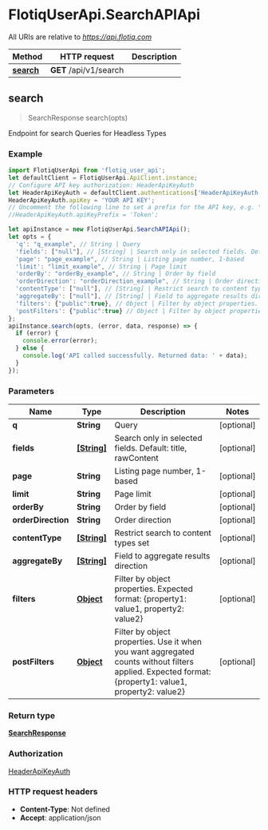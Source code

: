 # FlotiqUserApi.SearchAPIApi

All URIs are relative to *https://api.flotiq.com*

Method | HTTP request | Description
------------- | ------------- | -------------
[**search**](SearchAPIApi.md#search) | **GET** /api/v1/search | 



## search

> SearchResponse search(opts)



Endpoint for search Queries for Headless Types

### Example

```javascript
import FlotiqUserApi from 'flotiq_user_api';
let defaultClient = FlotiqUserApi.ApiClient.instance;
// Configure API key authorization: HeaderApiKeyAuth
let HeaderApiKeyAuth = defaultClient.authentications['HeaderApiKeyAuth'];
HeaderApiKeyAuth.apiKey = 'YOUR API KEY';
// Uncomment the following line to set a prefix for the API key, e.g. "Token" (defaults to null)
//HeaderApiKeyAuth.apiKeyPrefix = 'Token';

let apiInstance = new FlotiqUserApi.SearchAPIApi();
let opts = {
  'q': "q_example", // String | Query
  'fields': ["null"], // [String] | Search only in selected fields. Default: title, rawContent
  'page': "page_example", // String | Listing page number, 1-based
  'limit': "limit_example", // String | Page limit
  'orderBy': "orderBy_example", // String | Order by field
  'orderDirection': "orderDirection_example", // String | Order direction
  'contentType': ["null"], // [String] | Restrict search to content types set
  'aggregateBy': ["null"], // [String] | Field to aggregate results direction
  'filters': {"public":true}, // Object | Filter by object properties. Expected format: {property1: value1, property2: value2}
  'postFilters': {"public":true} // Object | Filter by object properties. Use it when you want aggregated counts without filters applied. Expected format: {property1: value1, property2: value2}
};
apiInstance.search(opts, (error, data, response) => {
  if (error) {
    console.error(error);
  } else {
    console.log('API called successfully. Returned data: ' + data);
  }
});
```

### Parameters


Name | Type | Description  | Notes
------------- | ------------- | ------------- | -------------
 **q** | **String**| Query | [optional] 
 **fields** | [**[String]**](String.md)| Search only in selected fields. Default: title, rawContent | [optional] 
 **page** | **String**| Listing page number, 1-based | [optional] 
 **limit** | **String**| Page limit | [optional] 
 **orderBy** | **String**| Order by field | [optional] 
 **orderDirection** | **String**| Order direction | [optional] 
 **contentType** | [**[String]**](String.md)| Restrict search to content types set | [optional] 
 **aggregateBy** | [**[String]**](String.md)| Field to aggregate results direction | [optional] 
 **filters** | [**Object**](.md)| Filter by object properties. Expected format: {property1: value1, property2: value2} | [optional] 
 **postFilters** | [**Object**](.md)| Filter by object properties. Use it when you want aggregated counts without filters applied. Expected format: {property1: value1, property2: value2} | [optional] 

### Return type

[**SearchResponse**](SearchResponse.md)

### Authorization

[HeaderApiKeyAuth](../README.md#HeaderApiKeyAuth)

### HTTP request headers

- **Content-Type**: Not defined
- **Accept**: application/json

